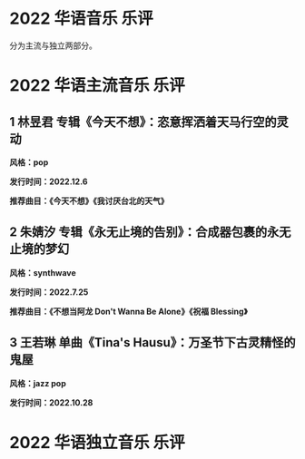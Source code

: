# 2022 华语音乐 乐评

分为主流与独立两部分。

# 2022 华语主流音乐 乐评
## 1 林昱君 专辑《今天不想》：恣意挥洒着天马行空的灵动
**风格：pop**

**发行时间：2022.12.6**

**推荐曲目：《今天不想》《我讨厌台北的天气》**

## 2 朱婧汐 专辑《永无止境的告别》：合成器包裹的永无止境的梦幻
**风格：synthwave**

**发行时间：2022.7.25**

**推荐曲目：《不想当阿龙 Don't Wanna Be Alone》《祝福 Blessing》**

## 3 王若琳 单曲《Tina's Hausu》：万圣节下古灵精怪的鬼屋
**风格：jazz pop**

**发行时间：2022.10.28**


# 2022 华语独立音乐 乐评
